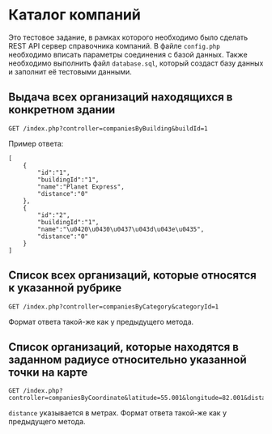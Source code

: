 # Каталог компаний

Это тестовое задание, в рамках которого необходимо было сделать REST API сервер справочника компаний. В файле `config.php` необходимо вписать параметры соединения с базой данных. Также необходимо выполнить файл `database.sql`, который создаст базу данных и заполнит её тестовыми данными.

## Выдача всех организаций находящихся в конкретном здании

    GET /index.php?controller=companiesByBuilding&buildId=1

Пример ответа:

    [
        {
            "id":"1",
            "buildingId":"1",
            "name":"Planet Express",
            "distance":"0"
        },
        {
            "id":"2",
            "buildingId":"1",
            "name":"\u0420\u0430\u0437\u043d\u043e\u0435",
            "distance":"0"
        }
    ]

## Список всех организаций, которые относятся к указанной рубрике

    GET /index.php?controller=companiesByCategory&categoryId=1

Формат ответа такой-же как у предыдущего метода.

## Список организаций, которые находятся в заданном радиусе относительно указанной точки на карте

    GET /index.php?controller=companiesByCoordinate&latitude=55.001&longitude=82.001&distance=200

`distance` указывается в метрах. Формат ответа такой-же как у предыдущего метода.
